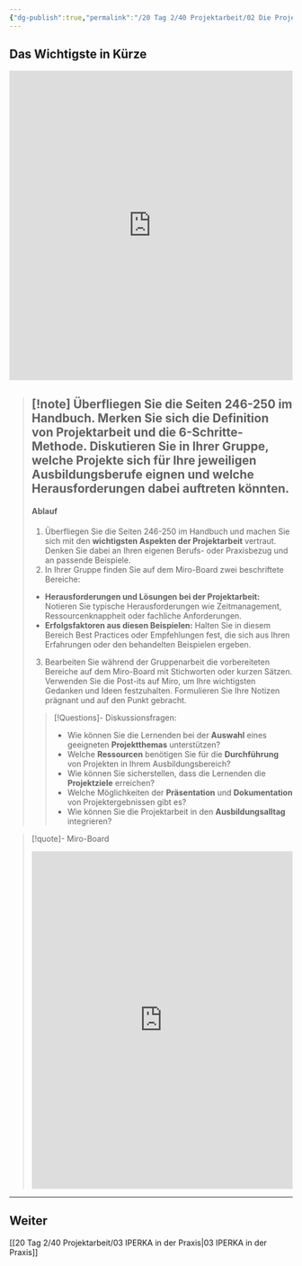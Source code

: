 ```yaml
---
{"dg-publish":true,"permalink":"/20 Tag 2/40 Projektarbeit/02 Die Projektarbeit/"}
---
```


## Das Wichtigste in Kürze
<iframe src="https://aburossi.github.io/prezi/BBK/projektarbeit/#/" style="border:0px #ffffff none;" name="myiFrame" scrolling="no" frameborder="1" marginheight="0px" marginwidth="0px" height="550px" width="100%" allowfullscreen></iframe>

>[!note] Überfliegen Sie die Seiten 246-250 im Handbuch. Merken Sie sich die **Definition von Projektarbeit** und die **6-Schritte-Methode**.
>Diskutieren Sie in Ihrer Gruppe, welche **Projekte** sich für Ihre jeweiligen Ausbildungsberufe eignen und welche **Herausforderungen** dabei auftreten könnten.
>---
>#### Ablauf
>1. Überfliegen Sie die Seiten 246-250 im Handbuch und machen Sie sich mit den **wichtigsten Aspekten der Projektarbeit** vertraut. Denken Sie dabei an Ihren eigenen Berufs- oder Praxisbezug und an passende Beispiele.
>2. In Ihrer Gruppe finden Sie auf dem Miro-Board zwei beschriftete Bereiche:
>- **Herausforderungen und Lösungen bei der Projektarbeit:**  Notieren Sie typische Herausforderungen wie Zeitmanagement, Ressourcenknappheit oder fachliche Anforderungen.
>- **Erfolgsfaktoren aus diesen Beispielen:**  Halten Sie in diesem Bereich Best Practices oder Empfehlungen fest, die sich aus Ihren Erfahrungen oder den behandelten Beispielen ergeben.
>3. Bearbeiten Sie während der Gruppenarbeit die vorbereiteten Bereiche auf dem Miro-Board mit Stichworten oder kurzen Sätzen. Verwenden Sie die Post-its auf Miro, um Ihre wichtigsten Gedanken und Ideen festzuhalten. Formulieren Sie Ihre Notizen prägnant und auf den Punkt gebracht.
>
>>[!Questions]- Diskussionsfragen:
>>- Wie können Sie die Lernenden bei der **Auswahl** eines geeigneten **Projektthemas** unterstützen?
>>- Welche **Ressourcen** benötigen Sie für die **Durchführung** von Projekten in Ihrem Ausbildungsbereich?
>>- Wie können Sie sicherstellen, dass die Lernenden die **Projektziele** erreichen?
>>- Welche Möglichkeiten der **Präsentation** und **Dokumentation** von Projektergebnissen gibt es?
>>- Wie können Sie die Projektarbeit in den **Ausbildungsalltag** integrieren?



>[!quote]- Miro-Board
><iframe width="100%" height="600" src="https://miro.com/app/board/uXjVLKN6QrM=/?moveToWidget=3458764607761092200&cot=14" frameborder="0" scrolling="no" allow="fullscreen; clipboard-read; clipboard-write" allowfullscreen></iframe>


---

## Weiter
[[20 Tag 2/40 Projektarbeit/03 IPERKA in der Praxis\|03 IPERKA in der Praxis]]